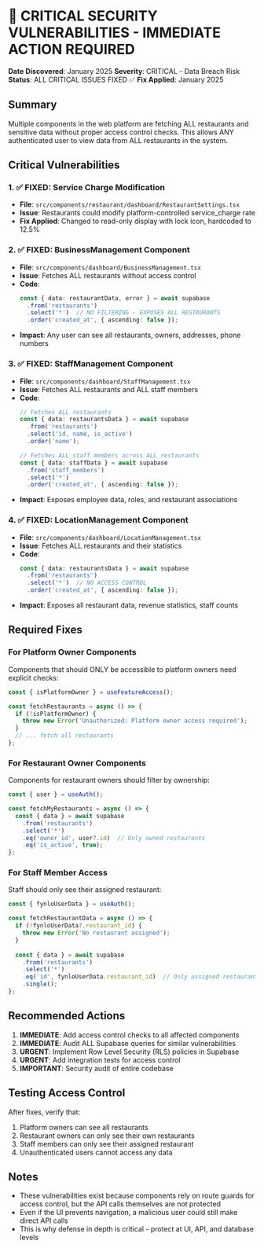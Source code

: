# 🚨 CRITICAL SECURITY VULNERABILITIES - IMMEDIATE ACTION REQUIRED

**Date Discovered**: January 2025
**Severity**: CRITICAL - Data Breach Risk
**Status**: ALL CRITICAL ISSUES FIXED ✅
**Fix Applied**: January 2025

## Summary

Multiple components in the web platform are fetching ALL restaurants and sensitive data without proper access control checks. This allows ANY authenticated user to view data from ALL restaurants in the system.

## Critical Vulnerabilities

### 1. ✅ FIXED: Service Charge Modification
- **File**: `src/components/restaurant/dashboard/RestaurantSettings.tsx`
- **Issue**: Restaurants could modify platform-controlled service_charge rate
- **Fix Applied**: Changed to read-only display with lock icon, hardcoded to 12.5%

### 2. ✅ FIXED: BusinessManagement Component
- **File**: `src/components/dashboard/BusinessManagement.tsx`
- **Issue**: Fetches ALL restaurants without access control
- **Code**:
  ```typescript
  const { data: restaurantData, error } = await supabase
    .from('restaurants')
    .select('*')  // NO FILTERING - EXPOSES ALL RESTAURANTS
    .order('created_at', { ascending: false });
  ```
- **Impact**: Any user can see all restaurants, owners, addresses, phone numbers

### 3. ✅ FIXED: StaffManagement Component  
- **File**: `src/components/dashboard/StaffManagement.tsx`
- **Issue**: Fetches ALL restaurants and ALL staff members
- **Code**:
  ```typescript
  // Fetches ALL restaurants
  const { data: restaurantsData } = await supabase
    .from('restaurants')
    .select('id, name, is_active')
    .order('name');

  // Fetches ALL staff members across ALL restaurants
  const { data: staffData } = await supabase
    .from('staff_members')
    .select('*')
    .order('created_at', { ascending: false });
  ```
- **Impact**: Exposes employee data, roles, and restaurant associations

### 4. ✅ FIXED: LocationManagement Component
- **File**: `src/components/dashboard/LocationManagement.tsx`
- **Issue**: Fetches ALL restaurants and their statistics
- **Code**:
  ```typescript
  const { data: restaurantsData } = await supabase
    .from('restaurants')
    .select('*')  // NO ACCESS CONTROL
    .order('created_at', { ascending: false });
  ```
- **Impact**: Exposes all restaurant data, revenue statistics, staff counts

## Required Fixes

### For Platform Owner Components
Components that should ONLY be accessible to platform owners need explicit checks:
```typescript
const { isPlatformOwner } = useFeatureAccess();

const fetchRestaurants = async () => {
  if (!isPlatformOwner) {
    throw new Error('Unauthorized: Platform owner access required');
  }
  // ... fetch all restaurants
};
```

### For Restaurant Owner Components
Components for restaurant owners should filter by ownership:
```typescript
const { user } = useAuth();

const fetchMyRestaurants = async () => {
  const { data } = await supabase
    .from('restaurants')
    .select('*')
    .eq('owner_id', user?.id)  // Only owned restaurants
    .eq('is_active', true);
};
```

### For Staff Member Access
Staff should only see their assigned restaurant:
```typescript
const { fynloUserData } = useAuth();

const fetchRestaurantData = async () => {
  if (!fynloUserData?.restaurant_id) {
    throw new Error('No restaurant assigned');
  }
  
  const { data } = await supabase
    .from('restaurants')
    .select('*')
    .eq('id', fynloUserData.restaurant_id)  // Only assigned restaurant
    .single();
};
```

## Recommended Actions

1. **IMMEDIATE**: Add access control checks to all affected components
2. **IMMEDIATE**: Audit ALL Supabase queries for similar vulnerabilities
3. **URGENT**: Implement Row Level Security (RLS) policies in Supabase
4. **URGENT**: Add integration tests for access control
5. **IMPORTANT**: Security audit of entire codebase

## Testing Access Control

After fixes, verify that:
1. Platform owners can see all restaurants
2. Restaurant owners can only see their own restaurants
3. Staff members can only see their assigned restaurant
4. Unauthenticated users cannot access any data

## Notes

- These vulnerabilities exist because components rely on route guards for access control, but the API calls themselves are not protected
- Even if the UI prevents navigation, a malicious user could still make direct API calls
- This is why defense in depth is critical - protect at UI, API, and database levels